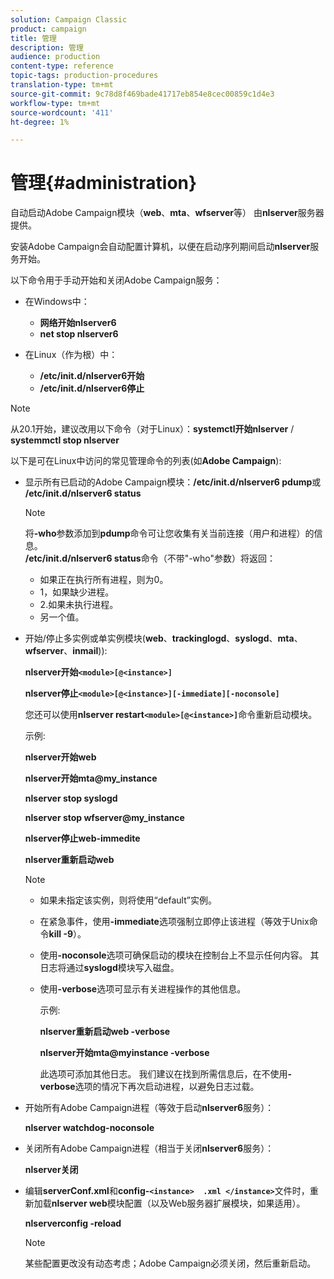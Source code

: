 ```yaml
---
solution: Campaign Classic
product: campaign
title: 管理
description: 管理
audience: production
content-type: reference
topic-tags: production-procedures
translation-type: tm+mt
source-git-commit: 9c78d8f469bade41717eb854e8cec00859c1d4e3
workflow-type: tm+mt
source-wordcount: '411'
ht-degree: 1%

---
```



# 管理{#administration}

自动启动Adobe Campaign模块（**web**、**mta**、**wfserver**&#x200B;等） 由&#x200B;**nlserver**&#x200B;服务器提供。

安装Adobe Campaign会自动配置计算机，以便在启动序列期间启动&#x200B;**nlserver**&#x200B;服务开始。

以下命令用于手动开始和关闭Adobe Campaign服务：

* 在Windows中：

   * **网络开始nlserver6**
   * **net stop nlserver6**

* 在Linux（作为根）中：

   * **/etc/init.d/nlserver6开始**
   * **/etc/init.d/nlserver6停止**

>[!NOTE]
>
>从20.1开始，建议改用以下命令（对于Linux）：**systemctl开始nlserver** / **systemmctl stop nlserver**

以下是可在Linux中访问的常见管理命令的列表(如&#x200B;**Adobe Campaign**):

* 显示所有已启动的Adobe Campaign模块：**/etc/init.d/nlserver6 pdump**&#x200B;或&#x200B;**/etc/init.d/nlserver6 status**

   >[!NOTE]
   >
   >将&#x200B;**-who**&#x200B;参数添加到&#x200B;**pdump**&#x200B;命令可让您收集有关当前连接（用户和进程）的信息。\
   >**/etc/init.d/nlserver6 status**&#x200B;命令（不带&quot;-who&quot;参数）将返回：
   >
   >    * 如果正在执行所有进程，则为0。
   >    * 1，如果缺少进程。
   >    * 2.如果未执行进程。
   >    * 另一个值。


* 开始/停止多实例或单实例模块(**web**、**trackinglogd**、**syslogd**、**mta**、**wfserver**、**inmail**)):

   **nlserver开始`<module>[@<instance>]`**

   **nlserver停止`<module>[@<instance>][-immediate][-noconsole]`**

   您还可以使用&#x200B;**nlserver restart`<module>[@<instance>]`**&#x200B;命令重新启动模块。

   示例:

   **nlserver开始web**

   **nlserver开始mta@my_instance**

   **nlserver stop syslogd**

   **nlserver stop wfserver@my_instance**

   **nlserver停止web-immedite**

   **nlserver重新启动web**

   >[!NOTE]
   >
   >* 如果未指定该实例，则将使用“default”实例。
   >* 在紧急事件，使用&#x200B;**-immediate**&#x200B;选项强制立即停止该进程（等效于Unix命令&#x200B;**kill -9**）。
   >* 使用&#x200B;**-noconsole**&#x200B;选项可确保启动的模块在控制台上不显示任何内容。 其日志将通过&#x200B;**syslogd**&#x200B;模块写入磁盘。
   >* 使用&#x200B;**-verbose**&#x200B;选项可显示有关进程操作的其他信息。
   >
   >   示例:
   >
   >   **nlserver重新启动web -verbose**
   >
   >   **nlserver开始mta@myinstance -verbose**
   >
   >   此选项可添加其他日志。 我们建议在找到所需信息后，在不使用&#x200B;**-verbose**&#x200B;选项的情况下再次启动进程，以避免日志过载。


* 开始所有Adobe Campaign进程（等效于启动&#x200B;**nlserver6**&#x200B;服务）：

   **nlserver watchdog-noconsole**

* 关闭所有Adobe Campaign进程（相当于关闭&#x200B;**nlserver6**&#x200B;服务）：

   **nlserver关闭**

* 编辑&#x200B;**serverConf.xml**&#x200B;和&#x200B;**config-`<instance>  .xml </instance>`**&#x200B;文件时，重新加载&#x200B;**nlserver web**&#x200B;模块配置（以及Web服务器扩展模块，如果适用）。

   **nlserverconfig -reload**

   >[!NOTE]
   >
   >某些配置更改没有动态考虑；Adobe Campaign必须关闭，然后重新启动。

